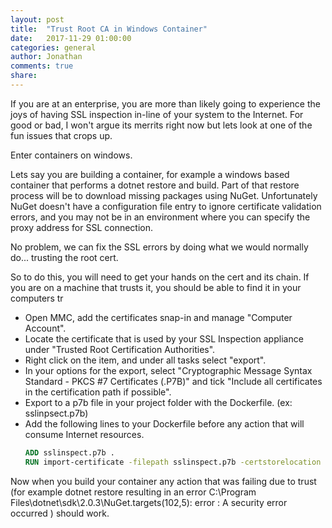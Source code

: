 ```yaml
---
layout: post
title:  "Trust Root CA in Windows Container"
date:   2017-11-29 01:00:00
categories: general
author: Jonathan
comments: true
share:
---
```


If you are at an enterprise, you are more than likely going to experience the joys of having SSL inspection in-line of your system to the Internet. For good or bad, I won't argue its merrits right now but lets look at one of the fun issues that crops up.

Enter containers on windows.

Lets say you are building a container, for example a windows based container that performs a dotnet restore and build. Part of that restore process will be to download missing packages using NuGet. Unfortunately NuGet doesn't have a configuration file entry to ignore certificate validation errors, and you may not be in an environment where you can specify the proxy address for SSL connection.

No problem, we can fix the SSL errors by doing what we would normally do... trusting the root cert.

So to do this, you will need to get your hands on the cert and its chain. If you are on a machine that trusts it, you should be able to find it in your computers tr


  * Open MMC, add the certificates snap-in and manage "Computer Account".
  * Locate the certificate that is used by your SSL Inspection appliance under "Trusted Root Certification Authorities".
  * Right click on the item, and under all tasks select "export".
  * In your options for the export, select "Cryptographic Message Syntax Standard - PKCS #7 Certificates (.P7B)" and tick "Include all certificates in the certification path if possible".
  * Export to a p7b file in your project folder with the Dockerfile. (ex: sslinpsect.p7b)
  * Add the following lines to your Dockerfile before any action that will consume Internet resources.  
     ```Dockerfile
     ADD sslinspect.p7b .
     RUN import-certificate -filepath sslinspect.p7b -certstorelocation Cert:\LocalMachine\Root
     ```

Now when you build your container any action that was failing due to trust (for example dotnet restore resulting in an error C:\Program Files\dotnet\sdk\2.0.3\NuGet.targets(102,5): error :   A security error occurred ) should work.

